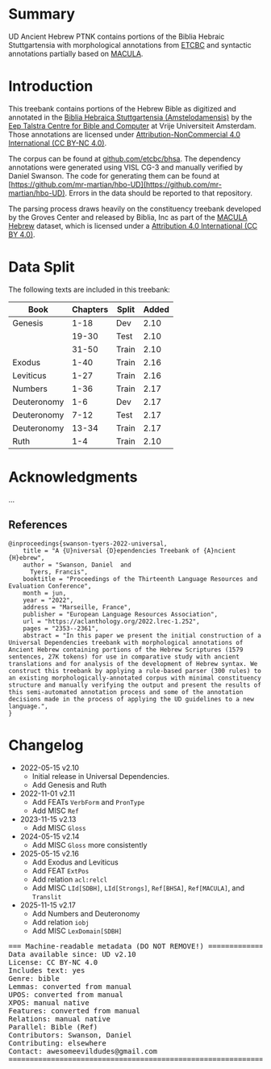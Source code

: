 # Summary

UD Ancient Hebrew PTNK contains portions of the Biblia Hebraic Stuttgartensia with morphological annotations from [ETCBC](https://github.com/etcbc/bhsa) and syntactic annotations partially based on [MACULA](https://github.com/Clear-Bible/macula-hebrew/).

# Introduction

This treebank contains portions of the Hebrew Bible as digitized and annotated in the [Biblia Hebraica Stuttgartensia (Amstelodamensis)](http://dx.doi.org/10.17026%2Fdans-z6y-skyh) by the [Eep Talstra Centre for Bible and Computer](http://etcbc.nl) at Vrije Universiteit Amsterdam. Those annotations are licensed under [Attribution-NonCommercial 4.0 International (CC BY-NC 4.0)](https://creativecommons.org/licenses/by-nc/4.0/).

The corpus can be found at [github.com/etcbc/bhsa](https://github.com/etcbc/bhsa). The dependency annotations were generated using VISL CG-3 and manually verified by Daniel Swanson. The code for generating them can be found at [https://github.com/mr-martian/hbo-UD](https://github.com/mr-martian/hbo-UD). Errors in the data should be reported to that repository.

The parsing process draws heavily on the constituency treebank developed by the Groves Center and released by Biblia, Inc as part of the [MACULA Hebrew](https://github.com/Clear-Bible/macula-hebrew/) dataset, which is licensed under a [Attribution 4.0 International (CC BY 4.0)](https://creativecommons.org/licenses/by/4.0/).

# Data Split

The following texts are included in this treebank:

| Book      | Chapters | Split | Added |
|-----------|----------|-------|-------|
| Genesis   | 1-18     | Dev   | 2.10  |
|           | 19-30    | Test  | 2.10  |
|           | 31-50    | Train | 2.10  |
| Exodus    | 1-40     | Train | 2.16  |
| Leviticus | 1-27     | Train | 2.16  |
| Numbers   | 1-36     | Train | 2.17  |
| Deuteronomy | 1-6    | Dev   | 2.17  |
| Deuteronomy | 7-12   | Test  | 2.17  |
| Deuteronomy | 13-34  | Train | 2.17  |
| Ruth      | 1-4      | Train | 2.10  |

# Acknowledgments

...

## References

```
@inproceedings{swanson-tyers-2022-universal,
    title = "A {U}niversal {D}ependencies Treebank of {A}ncient {H}ebrew",
    author = "Swanson, Daniel  and
      Tyers, Francis",
    booktitle = "Proceedings of the Thirteenth Language Resources and Evaluation Conference",
    month = jun,
    year = "2022",
    address = "Marseille, France",
    publisher = "European Language Resources Association",
    url = "https://aclanthology.org/2022.lrec-1.252",
    pages = "2353--2361",
    abstract = "In this paper we present the initial construction of a Universal Dependencies treebank with morphological annotations of Ancient Hebrew containing portions of the Hebrew Scriptures (1579 sentences, 27K tokens) for use in comparative study with ancient translations and for analysis of the development of Hebrew syntax. We construct this treebank by applying a rule-based parser (300 rules) to an existing morphologically-annotated corpus with minimal constituency structure and manually verifying the output and present the results of this semi-automated annotation process and some of the annotation decisions made in the process of applying the UD guidelines to a new language.",
}
```

# Changelog

* 2022-05-15 v2.10
  * Initial release in Universal Dependencies.
  * Add Genesis and Ruth
* 2022-11-01 v2.11
  * Add FEATs `VerbForm` and `PronType`
  * Add MISC `Ref`
* 2023-11-15 v2.13
  * Add MISC `Gloss`
* 2024-05-15 v2.14
  * Add MISC `Gloss` more consistently
* 2025-05-15 v2.16
  * Add Exodus and Leviticus
  * Add FEAT `ExtPos`
  * Add relation `acl:relcl`
  * Add MISC `LId[SDBH]`, `LId[Strongs]`, `Ref[BHSA]`, `Ref[MACULA]`, and `Translit`
* 2025-11-15 v2.17
  * Add Numbers and Deuteronomy
  * Add relation `iobj`
  * Add MISC `LexDomain[SDBH]`

<pre>
=== Machine-readable metadata (DO NOT REMOVE!) ================================
Data available since: UD v2.10
License: CC BY-NC 4.0
Includes text: yes
Genre: bible
Lemmas: converted from manual
UPOS: converted from manual
XPOS: manual native
Features: converted from manual
Relations: manual native
Parallel: Bible (Ref)
Contributors: Swanson, Daniel
Contributing: elsewhere
Contact: awesomeevildudes@gmail.com
===============================================================================
</pre>
